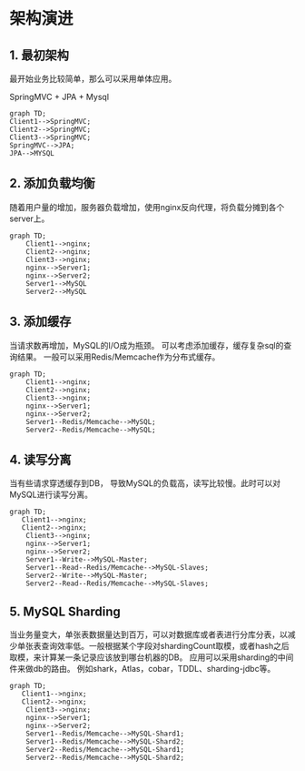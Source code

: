 # 架构演进

## 1. 最初架构

最开始业务比较简单，那么可以采用单体应用。

SpringMVC + JPA + Mysql

```mermaid
graph TD;
Client1-->SpringMVC;
Client2-->SpringMVC;
Client3-->SpringMVC;
SpringMVC-->JPA;
JPA-->MYSQL
```





## 2. 添加负载均衡

随着用户量的增加，服务器负载增加，使用nginx反向代理，将负载分摊到各个server上。

```mermaid
graph TD;
	Client1-->nginx;
	Client2-->nginx;
	Client3-->nginx;
	nginx-->Server1;
	nginx-->Server2;
	Server1-->MySQL
	Server2-->MySQL
```

## 3. 添加缓存

当请求数再增加，MySQL的I/O成为瓶颈。 可以考虑添加缓存，缓存复杂sql的查询结果。 一般可以采用Redis/Memcache作为分布式缓存。

```mermaid
graph TD;
	Client1-->nginx;
	Client2-->nginx;
	Client3-->nginx;
	nginx-->Server1;
	nginx-->Server2;
	Server1--Redis/Memcache-->MySQL;
    Server2--Redis/Memcache-->MySQL;
```

## 4. 读写分离

当有些请求穿透缓存到DB， 导致MySQL的负载高，读写比较慢。此时可以对MySQL进行读写分离。

```mermaid
graph TD;
   Client1-->nginx;
   Client2-->nginx;
	Client3-->nginx;
	nginx-->Server1;
	nginx-->Server2;
	Server1--Write-->MySQL-Master;
    Server1--Read--Redis/Memcache-->MySQL-Slaves;
    Server2--Write-->MySQL-Master;
    Server2--Read--Redis/Memcache-->MySQL-Slaves;
```

## 5. MySQL Sharding

当业务量变大，单张表数据量达到百万，可以对数据库或者表进行分库分表，以减少单张表查询效率低。一般根据某个字段对shardingCount取模，或者hash之后取模，来计算某一条记录应该放到哪台机器的DB。 应用可以采用sharding的中间件来做db的路由。 例如shark，Atlas，cobar，TDDL、sharding-jdbc等。

```mermaid
graph TD;
   Client1-->nginx;
   Client2-->nginx;
	Client3-->nginx;
	nginx-->Server1;
	nginx-->Server2;
	Server1--Redis/Memcache-->MySQL-Shard1;
	Server1--Redis/Memcache-->MySQL-Shard2;
	Server2--Redis/Memcache-->MySQL-Shard1;
	Server2--Redis/Memcache-->MySQL-Shard2;
```




